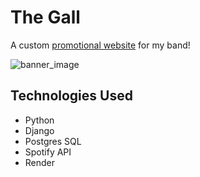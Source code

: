 # The Gall

A custom [promotional website](https://the-gall.onrender.com/) for my band!

![banner_image](https://i.imgur.com/nwesRNm.png)

## Technologies Used
* Python
* Django
* Postgres SQL
* Spotify API
* Render